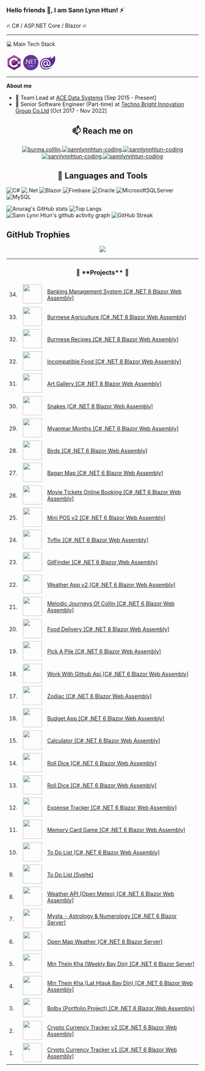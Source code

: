 ### Hello friends 🤟, I am Sann Lynn Htun! ⚡
🔥 C# / ASP.NET Core / Blazor 🔥

---
💻 Main Tech Stack


<img src="https://github.com/devicons/devicon/blob/master/icons/csharp/csharp-original.svg" alt="csharp logo" width="40" height="40" /> <img src="https://github.com/devicons/devicon/blob/master/icons/dotnetcore/dotnetcore-original.svg" alt="dotnet logo" width="40" height="40" /> <img src="https://github.com/devicons/devicon/blob/master/icons/blazor/blazor-original.svg" alt="JavaScript logo" width="40" height="40" /> 

---
**About me**

- 💼 Team Lead at [ACE Data Systems](https://acedatasystems.com/) [Sep 2015 - Present]
- 💼 Senior Software Engineer (Part-time) at [Techno Bright Innovation Group Co.Ltd](https://www.facebook.com/TechnoBrightInnovationGroup) [Oct 2017 - Nov 2022]

<h2  align="center">📫 Reach me on</h2>
<div align="center">
<a href="https://fb.com/sannlynnhtun-coding" target="blank">
<img align="center" src="https://cdn-icons-png.flaticon.com/128/2504/2504903.png" alt="burma.colllin" height="40" width="40" />
</a>
<a href="https://linkedin.com/in/sannlynnhtun" target="blank">
<img align="center" src="https://cdn-icons-png.flaticon.com/128/2504/2504923.png" alt="sannlynnhtun-coding" height="40" width="40" />
</a>
<a href="https://soundcloud.com/burmacolllin/tracks" target="blank">
<img align="center" src="https://cdn-icons-png.flaticon.com/512/2504/2504939.png" alt="sannlynnhtun-coding" height="40" width="40" />
</a>
<a href="https://www.youtube.com/@SannLynnHtun" target="blank">
<img align="center" src="https://cdn-icons-png.flaticon.com/512/2504/2504965.png" alt="sannlynnhtun-coding" height="40" width="40" />
</a>
<a href="https://www.youtube.com/@BurmaCollin" target="blank">
<img align="center" src="https://cdn-icons-png.flaticon.com/512/1834/1834342.png" alt="sannlynnhtun-coding" height="40" width="40" />
</a>
    
    
</div>

<h2 align="center"> 🔭 Languages and Tools</h2>

![C#](https://img.shields.io/badge/c%23-%23239120.svg?style=for-the-badge&logo=c-sharp&logoColor=white)
![.Net](https://img.shields.io/badge/.NET-5C2D91?style=for-the-badge&logo=.net&logoColor=white)
![Blazor](https://img.shields.io/badge/blazor-5C2D91?style=for-the-badge&logo=blazor&logoColor=white)
![Firebase](https://img.shields.io/badge/firebase-%23039BE5.svg?style=for-the-badge&logo=firebase)
![Oracle](https://img.shields.io/badge/Oracle-F80000?style=for-the-badge&logo=oracle&logoColor=white)
![MicrosoftSQLServer](https://img.shields.io/badge/Microsoft%20SQL%20Sever-CC2927?style=for-the-badge&logo=microsoft%20sql%20server&logoColor=white)
![MySQL](https://img.shields.io/badge/mysql-%2300f.svg?style=for-the-badge&logo=mysql&logoColor=white)

![Anurag's GitHub stats](https://github-readme-stats.vercel.app/api?username=sannlynnhtun-coding&show_icons=true&theme=github_dark)
![Top Langs](https://github-readme-stats.vercel.app/api/top-langs/?username=sannlynnhtun-coding&hide=javascript,html,css&layout=compact&theme=github_dark)
![Sann Lynn Htun's github activity graph](https://github-readme-activity-graph.vercel.app/graph?username=sannlynnhtun-coding&theme=github-compact)
![GitHub Streak](https://streak-stats.demolab.com?user=sannlynnhtun-coding&theme=merko&hide_border=true&date_format=j%20M%5B%20Y%5D&card_width=950)

## GitHub Trophies
<div align="center">
    
![](https://github-profile-trophy.vercel.app/?username=sannlynnhtun-coding&theme=nord&row=2&column=5)

</div>

<table align="center">
    <tr>
        <td colspan="3"><h3 align="center">🚀 **Projects** 🚀</h3></td>
    </tr>
    <tr>
        <td>34.</td>
        <td><img src="https://cdn-icons-png.flaticon.com/512/2830/2830284.png" width=50 height=50></td>
        <td><a target="_blank" href="https://blazor-wasm-burmese-agriculture.vercel.app/">Banking Management System [C# .NET 8 Blazor Web Assembly]</a></td>
    </tr>
    <tr>
        <td>33.</td>
        <td><img src="https://blazor-wasm-burmese-agriculture.vercel.app/favicon.png" width=50 height=50></td>
        <td><a target="_blank" href="https://blazor-wasm-burmese-agriculture.vercel.app/">Burmese Agriculture [C# .NET 8 Blazor Web Assembly]</a></td>
    </tr>
    <tr>
        <td>32.</td>
        <td><img src="https://blazor-wasm-burmese-recipes.vercel.app/favicon.png" width=50 height=50></td>
        <td><a target="_blank" href="https://blazor-wasm-burmese-recipes.vercel.app/">Burmese Recipes [C# .NET 8 Blazor Web Assembly]</a></td>
    </tr>
    <tr>
        <td>32.</td>
        <td><img src="https://blazor-wasm-incompatible-food.vercel.app/favicon.jpg" width=50 height=50></td>
        <td><a target="_blank" href="https://blazor-wasm-incompatible-food.vercel.app/">Incompatible Food [C# .NET 8 Blazor Web Assembly]</a></td>
    </tr>
    <tr>
        <td>31.</td>
        <td><img src="https://blazor-wasm-art-gallery.vercel.app/favicon.png" width=50 height=50></td>
        <td><a target="_blank" href="https://blazor-wasm-art-gallery.vercel.app/">Art Gallery [C# .NET 8 Blazor Web Assembly]</a></td>
    </tr>
    <tr>
        <td>30.</td>
        <td><img src="https://blazor-wasm-snakes.vercel.app/favicon.png" width=50 height=50></td>
        <td><a target="_blank" href="https://blazor-wasm-snakes.vercel.app/">Snakes [C# .NET 8 Blazor Web Assembly]</a></td>
    </tr>
    <tr>
        <td>29.</td>
        <td><img src="https://cdn-icons-png.flaticon.com/512/9578/9578862.png" width=50 height=50></td>
        <td><a target="_blank" href="https://blazor-wasm-myanmar-months.netlify.app/">Myanmar Months [C# .NET 6 Blazor Web Assembly]</a></td>
    </tr>
    <tr>
        <td>28.</td>
        <td><img src="https://cdn-icons-png.flaticon.com/512/9804/9804282.png" width=50 height=50></td>
        <td><a target="_blank" href="https://blazor-wasm-birds.netlify.app/">Birds [C# .NET 6 Blazor Web Assembly]</a></td>
    </tr>
    <tr>
        <td>27.</td>
        <td><img src="https://cdn-icons-png.flaticon.com/512/2322/2322197.png" width=50 height=50></td>
        <td><a target="_blank" href="https://blazor-wasm-bagan-map.netlify.app/">Bagan Map [C# .NET 6 Blazor Web Assembly]</a></td>
    </tr>
    <tr>
        <td>26.</td>
        <td><img src="https://cdn-icons-png.flaticon.com/512/3270/3270184.png" width=50 height=50></td>
        <td><a target="_blank" href="https://blazor-wasm-movie-ticket-online.netlify.app/">Movie Tickets Online Booking [C# .NET 6 Blazor Web Assembly]</a></td>
    </tr>
    <tr>
        <td>25.</td>
        <td><img src="https://blazor-wasm-mini-pos-v2.netlify.app/logo.png" width=50 height=50></td>
        <td><a target="_blank" href="https://blazor-wasm-mini-pos-v2.netlify.app/">Mini POS v2 [C# .NET 6 Blazor Web Assembly]</a></td>
    </tr>
    <tr>
        <td>24.</td>
        <td><img src="https://blazor-wasm-tvflix.netlify.app/favicon.svg" width=50 height=50></td>
        <td><a target="_blank" href="https://blazor-wasm-tvflix.netlify.app/">Tvflix [C# .NET 6 Blazor Web Assembly]</a></td>
    </tr>
    <tr>
        <td>23.</td>
        <td><img src="https://blazor-wasm-git-finder.netlify.app/favicon.svg" width=50 height=50></td>
        <td><a target="_blank" href="https://blazor-wasm-git-finder.netlify.app/">GitFinder [C# .NET 6 Blazor Web Assembly]</a></td>
    </tr>
    <tr>
        <td>22.</td>
        <td><img src="https://blazor-wasm-weather-v2.netlify.app/favicon.svg" width=50 height=50></td>
        <td><a target="_blank" href="https://blazor-wasm-weather-v2.netlify.app/">Weather App v2 [C# .NET 6 Blazor Web Assembly]</a></td>
    </tr>
    <tr>
        <td>21.</td>
        <td><img src="https://melodic-journeys-of-collin.netlify.app/assets/img/logo.svg" width=50 height=50></td>
        <td><a target="_blank" href="https://melodic-journeys-of-collin.netlify.app/">Melodic Journeys Of Collin [C# .NET 6 Blazor Web Assembly]</a></td>
    </tr>
    <tr>
        <td>20.</td>
        <td><img src="https://blazor-wasm-food-delivery.vercel.app/assets/img/favicon.png" width=50 height=50></td>
        <td><a target="_blank" href="https://blazor-wasm-food-delivery.vercel.app/">Food Delivery [C# .NET 8 Blazor Web Assembly]</a></td>
    </tr>
    <tr>
        <td>19.</td>
        <td><img src="https://cdn-icons-png.flaticon.com/512/1408/1408429.png" width=50 height=50></td>
        <td><a target="_blank" href="https://blazor-wasm-pick-a-pile.netlify.app/">Pick A Pile [C# .NET 6 Blazor Web Assembly]</a></td>
    </tr>
    <tr>
        <td>18.</td>
        <td><img src="https://cdn-icons-png.flaticon.com/512/10092/10092599.png" width=50 height=50></td>
        <td><a target="_blank" href="https://blazor-wasm-work-with-github-api.netlify.app/">Work With Github Api [C# .NET 6 Blazor Web Assembly]</a></td>
    </tr>
    <tr>
        <td>17.</td>
        <td><img src="https://blazor-wasm-zodiac.netlify.app/assets/images/logo.svg" width=50 height=50></td>
        <td><a target="_blank" href="https://blazor-wasm-zodiac.netlify.app/">Zodiac [C# .NET 6 Blazor Web Assembly]</a></td>
    </tr>
    <tr>
        <td>16.</td>
        <td><img src="https://cdn-icons-png.flaticon.com/512/5974/5974636.png" width=50 height=50></td>
        <td><a target="_blank" href="https://blazor-wasm-budget.netlify.app/">Budget App [C# .NET 6 Blazor Web Assembly]</a></td>
    </tr>
    <tr>
        <td>15.</td>
        <td><img src="https://cdn-icons-png.flaticon.com/512/3136/3136007.png" width=50 height=50></td>
        <td><a target="_blank" href="https://blazor-wasm-calculator.netlify.app/">Calculator [C# .NET 6 Blazor Web Assembly]</a></td>
    </tr>
    <tr>
        <td>14.</td>
        <td><img src="https://cdn-icons-png.flaticon.com/512/2228/2228381.png" width=50 height=50></td>
        <td><a target="_blank" href="https://blazor-wasm-roll-dice.netlify.app/">Roll Dice [C# .NET 6 Blazor Web Assembly]</a></td>
    </tr>
    <tr>
        <td>13.</td>
        <td><img src="https://cdn-icons-png.flaticon.com/512/1055/1055804.png" width=50 height=50></td>
        <td><a target="_blank" href="https://blazor-wasm-dice-roll.netlify.app/">Roll Dice [C# .NET 6 Blazor Web Assembly]</a></td>
    </tr>
    <tr>
        <td>12.</td>
        <td><img src="https://cdn-icons-png.flaticon.com/512/6059/6059929.png" width=50 height=50></td>
        <td><a target="_blank" href="https://blazor-wasm-expense-tracker.netlify.app/">Expense Tracker [C# .NET 6 Blazor Web Assembly]</a></td>
    </tr>
    <tr>
        <td>11.</td>
        <td><img src="https://cdn-icons-png.flaticon.com/512/2247/2247779.png" width=50 height=50></td>
        <td><a target="_blank" href="https://blazor-wasm-memory-card-game.netlify.app/">Memory Card Game [C# .NET 6 Blazor Web Assembly]</a></td>
    </tr>
    <tr>
        <td>10.</td>
        <td><img src="https://cdn-icons-png.flaticon.com/512/3176/3176366.png" width=50 height=50></td>
        <td><a target="_blank" href="https://blazor-wasm-todolist.netlify.app/">To Do List [C# .NET 6 Blazor Web Assembly]</a></td>
    </tr>
    <tr>
        <td>9.</td>
        <td><img src="https://svelte-dotolist-proj.vercel.app/favicon.png" width=50 height=50></td>
        <td><a target="_blank" href="https://svelte-dotolist-proj.vercel.app/">To Do List [Svelte]</a></td>
    </tr>
    <tr>
        <td>8.</td>
        <td><img src="https://open-meteo.com/favicon.ico" width=50 height=50></td>
        <td><a target="_blank" href="https://blazor-wasm-weather-app.netlify.app/">Weather API (Open Meteo) [C# .NET 6 Blazor Web Assembly]</a></td>
    </tr>
    <tr>
        <td>7.</td>
        <td><img src="https://mysta.peerduck.com/wp-content/uploads/2022/01/m-fav-100x100.png" width=50 height=50></td>
        <td><a target="_blank" href="https://mysta-pile.herokuapp.com/">Mysta - Astrology & Numerology [C# .NET 6 Blazor Server]</a></td>
    </tr>
    <tr>
        <td>6.</td>
        <td><img src="https://cdn-icons-png.flaticon.com/512/1163/1163624.png" width=50 height=50></td>
        <td><a target="_blank" href="https://openmapweather-blazor-server.herokuapp.com/">Open Map Weather [C# .NET 6 Blazor Server]</a></td>
    </tr>
    <tr>
        <td>5.</td>
        <td><img src="https://mintheinkha-lathtaukbaydin.netlify.app/mintheinkha_logo.png" width=50 height=50></td>
        <td><a target="_blank" href="https://mintheinkha-weeklybaydin.herokuapp.com/">Min Thein Kha (Weekly Bay Din) [C# .NET 6 Blazor Server]</a></td>
    </tr>
    <tr>
        <td>4.</td>
        <td><img src="https://mintheinkha-lathtaukbaydin.netlify.app/mintheinkha_logo.png" width=50 height=50></td>
        <td><a target="_blank" href="https://mintheinkha-lathtaukbaydin.netlify.app/">Min Thein Kha (Lat Htauk Bay Din) [C# .NET 6 Blazor Web Assembly]</a></td>
    </tr>
    <tr>
        <td>3.</td>
        <td><img src="https://bolby-blazor-wasm.netlify.app/images/avatar-1.svg" width=50 height=50></td>
        <td><a target="_blank" href="https://bolby-blazor-wasm.netlify.app/">Bolby (Portfolio Project) [C# .NET 6 Blazor Web Assembly]</a></td>
    </tr>
    <tr>
        <td>2.</td>
        <td><img src="https://crypto-currency-tracker-v2.netlify.app/icon-192.png" width=50 height=50></td>
        <td><a target="_blank" href="https://crypto-currency-tracker-v2.netlify.app/">Crypto Currency Tracker v2 [C# .NET 6 Blazor Web Assembly]</a></td>
    <tr>
    <tr>
        <td>1.</td>
        <td><img src="https://crypto-currency-tracker-v2.netlify.app/icon-192.png" width=50 height=50></td>
        <td><a target="_blank" href="https://crypto-currency-tracker-one.netlify.app">Crypto Currency Tracker v1 [C# .NET 6 Blazor Web Assembly]</a></td>
    </tr>
</table>
























